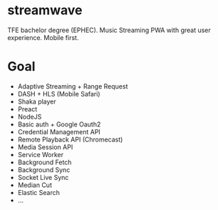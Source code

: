 # streamwave
TFE bachelor degree (EPHEC). Music Streaming PWA with great user experience. Mobile first.

# Goal
- Adaptive Streaming + Range Request
- DASH + HLS (Mobile Safari)
- Shaka player
- Preact
- NodeJS
- Basic auth + Google Oauth2
- Credential Management API
- Remote Playback API (Chromecast)
- Media Session API
- Service Worker
- Background Fetch
- Background Sync
- Socket Live Sync
- Median Cut 
- Elastic Search
- ...
